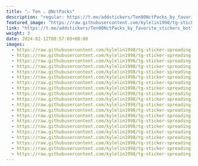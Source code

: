 ```yaml
---
title: "៸៸ 𝖳𝖾𝗇 ៸៸ @NctPacks"
description: "regular: https://t.me/addstickers/Ten00NctPacks_by_favorite_stickers_bot"
featured_image: "https://raw.githubusercontent.com/kylelin1998/tg-sticker-spreading-worldwide-images/main/img/634ad131-ee25-4d86-ba3b-820d96cb3132.jpg"
link: "https://t.me/addstickers/Ten00NctPacks_by_favorite_stickers_bot"
weight: 3
date: 2024-02-12T08:57:03+08:00
images:
  - https://raw.githubusercontent.com/kylelin1998/tg-sticker-spreading-worldwide-images/main/img/634ad131-ee25-4d86-ba3b-820d96cb3132.jpg
  - https://raw.githubusercontent.com/kylelin1998/tg-sticker-spreading-worldwide-images/main/img/d69f95f0-3bb5-4f83-96aa-e48bcec33a73.jpg
  - https://raw.githubusercontent.com/kylelin1998/tg-sticker-spreading-worldwide-images/main/img/e386668b-8552-425c-a679-0e9370d78013.jpg
  - https://raw.githubusercontent.com/kylelin1998/tg-sticker-spreading-worldwide-images/main/img/5cd4c3c2-030b-4060-96b5-09599dce3e97.jpg
  - https://raw.githubusercontent.com/kylelin1998/tg-sticker-spreading-worldwide-images/main/img/9b06e131-6977-49bb-941e-3e51367685ab.jpg
  - https://raw.githubusercontent.com/kylelin1998/tg-sticker-spreading-worldwide-images/main/img/230edc2c-b256-442c-9c53-21d70f049de4.jpg
  - https://raw.githubusercontent.com/kylelin1998/tg-sticker-spreading-worldwide-images/main/img/261c3fe3-a148-4dcc-833f-c2c16eb1a1b8.jpg
  - https://raw.githubusercontent.com/kylelin1998/tg-sticker-spreading-worldwide-images/main/img/43112a9f-aab2-44b3-9e33-cfb2773bc493.jpg
  - https://raw.githubusercontent.com/kylelin1998/tg-sticker-spreading-worldwide-images/main/img/fbbfcfdd-2a33-4b63-a576-60d0181595a1.jpg
  - https://raw.githubusercontent.com/kylelin1998/tg-sticker-spreading-worldwide-images/main/img/88ed95cf-6b31-467b-9031-65b038c720c3.jpg
  - https://raw.githubusercontent.com/kylelin1998/tg-sticker-spreading-worldwide-images/main/img/851d0686-5bbe-41cb-be3e-e48edf370380.jpg
  - https://raw.githubusercontent.com/kylelin1998/tg-sticker-spreading-worldwide-images/main/img/d875229b-7b4f-428e-83f5-277d943377c1.jpg
  - https://raw.githubusercontent.com/kylelin1998/tg-sticker-spreading-worldwide-images/main/img/dfc10a24-3ed6-4f4c-b951-fefa678d6950.jpg
  - https://raw.githubusercontent.com/kylelin1998/tg-sticker-spreading-worldwide-images/main/img/cbb0e863-7ef2-495a-a83c-d119b1b62a20.jpg
  - https://raw.githubusercontent.com/kylelin1998/tg-sticker-spreading-worldwide-images/main/img/51bacba0-0ecc-41af-8c0b-bf0187054df6.jpg
  - https://raw.githubusercontent.com/kylelin1998/tg-sticker-spreading-worldwide-images/main/img/c435975b-99fd-4778-8a68-7b4af129b1be.jpg
  - https://raw.githubusercontent.com/kylelin1998/tg-sticker-spreading-worldwide-images/main/img/9d30af55-7639-4d39-91fb-879f8fc366a1.jpg
  - https://raw.githubusercontent.com/kylelin1998/tg-sticker-spreading-worldwide-images/main/img/0c00dc17-62b2-4c27-9b33-2fcede87750f.jpg
  - https://raw.githubusercontent.com/kylelin1998/tg-sticker-spreading-worldwide-images/main/img/95ba748a-6948-48ea-b0a8-17cd3319e425.jpg
  - https://raw.githubusercontent.com/kylelin1998/tg-sticker-spreading-worldwide-images/main/img/b4c06f98-9a90-4045-97e6-95730b393c6b.jpg
---
```

